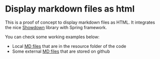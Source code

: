 # Display markdown files as html

This is a proof of concept to display markdown files as HTML.
It integrates the nice [Showdown](http://showdownjs.com/) library with Spring framework.

You can check some working examples below: 
- Local [MD files](./docs/ReadMe.md) that are in the resource folder of the code
- Some external [MD files](./gitDocs/ReadMe.md) that are stored on github